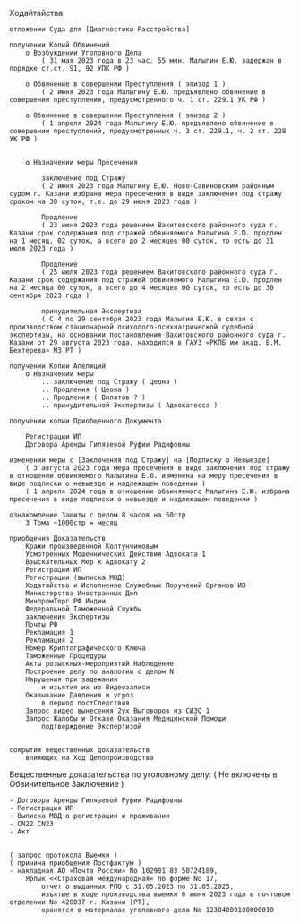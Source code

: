 Ходайтайства 
	
	отложении Суда для [Диагностики Расстройства]

	получении Копий Обвинений
		о Возбуждении Уголовного Дела
			( 31 мая 2023 года в 23 час. 55 мин. Малыгин Е.Ю. задержан в порядке ст.ст. 91, 92 УПК РФ )
		
		о Обвинение в совершении Преступления ( эпизод 1 )
			( 2 июня 2023 года Малыгину Е.Ю. предъявлено обвинение в совершении преступления, предусмотренного ч. 1 ст. 229.1 УК РФ )
		
		о Обвинение в совершении Преступления ( эпизод 2 )
			( 1 апреля 2024 года Малыгину Е.Ю. предъявлено обвинение в совершении преступлений, предусмотренных ч. 3 ст. 229.1, ч. 2 ст. 228 УК РФ )


		о Назначении меры Пресечения
			
			заключение под Стражу
			( 2 июня 2023 года Малыгину Е.Ю. Ново-Савиновским районным судом г. Казани избрана мера пресечения в виде заключения под стражу сроком на 30 суток, т.е. до 29 июня 2023 года )
			
			Продление
			( 23 июня 2023 года решением Вахитовского районного суда г. Казани срок содержания под стражей обвиняемого Малыгина Е.Ю. продлен на 1 месяц, 02 суток, а всего до 2 месяцев 00 суток, то есть до 31 июля 2023 года )
			
			Продление
			( 25 июля 2023 года решением Вахитовского районного суда г. Казани срок содержания под стражей обвиняемого Малыгина Е.Ю. продлен на 2 месяца 00 суток, а всего до 4 месяцев 00 суток, то есть до 30 сентября 2023 года )
			
			принудительная Экспертиза
			( С 4 по 29 сентября 2023 года Малыгин Е.Ю. в связи с производством стационарной психолого-психиатрической судебной экспертизы, на основании постановления Вахитовского районного суда г. Казани от 29 августа 2023 года, находился в ГАУЗ «РКПБ им акад. В.М. Бехтерева» МЗ РТ )
				
	получении Копии Апеляций
		о Назначении меры
			.. заключение под Стражу ( Цеона )
			.. Продления ( Цеона )
			.. Продления ( Вилатов ? )
			.. принудительной Экспертизы ( Адвокатесса )

	получении копии Приобщенного Документа
		
		Регистрации ИП
		Договора Аренды Гилязевой Руфии Радифовны

	изменении меры с [Заключения под Стражу] на [Подписку о Невыезде]
		( 3 августа 2023 года мера пресечения в виде заключения под стражу в отношении обвиняемого Малыгина Е.Ю. изменена на меру пресечения в виде подписки о невыезде и надлежащем поведении )
		( 1 апреля 2024 года в отношении обвиняемого Малыгина Е.Ю. избрана пресечения в виде подписки о невыезде и надлежащем поведении )

	ознакомление Защиты с делом 8 часов на 50стр
		3 Тома ~1000стр = месяц

	приобщения Доказательств
		Кражи произведенной Колтунчиковым
		Усмотренных Мошеннических Действия Адвоката 1
		Взыскательных Мер к Адвокату 2
		Регистрации ИП
		Регистрации (выписка МВД)
		Ходатайство и Исполнение Служебных Поручений Органов ИВ
		Министерства Иностранных Дел
		МинпромТорг РФ Индии
		Федеральной Таможенной Службы
		заключения Экспертизы
		Почты РФ
		Рекламация 1
		Рекламация 2
		Номер Криптографического Ключа
		Таможенные Процедуры
		Акты розыскных-мероприятий Наблюдение
		Построение делу по аналогии с делом N
		Нарушения при задежании 
			и изьятия их из Видеозаписи
		Оказывание Давления и угроз
			в период постСледствия
		Запрос видео вынесения 2ух Выговоров из СИЗО 1
		Запрос Жалобы и Отказе Оказания Медицинской Помощи
			подтверждение Экспертизой


	сокрытия вещественных доказательств
		влияющих на Ход Делопроизводства



Вещественные доказательства по уголовному делу:
	( Не включены в Обвинительное Заключение )

	- Договора Аренды Гилязевой Руфии Радифовны
	- Регистрация ИП
	- Выписка МВД о регистрации и проживании
	- CN22 CN23
	- Акт

	
	( запрос протокола Выемки )
	( причина приобщения Постфактум )
	- накладная АО «Почта России» No 102901 83 50724189, 
		Ярлык <<Страховая международная» по форме No 17, 
			отчет о выданных РПО с 31.05.2023 по 31.05.2023, 
			изъятые в ходе производства выемки 6 июня 2023 года в почтовом отделении No 420037 г. Казани [РТ], 
			хранятся в материалах уголовного дела No 12304000108000010

